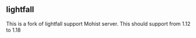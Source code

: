 ## lightfall
This is a fork of lightfall support Mohist server.
This should support from 1.12 to 1.18
